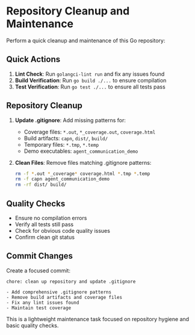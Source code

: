 # Repository Cleanup and Maintenance

Perform a quick cleanup and maintenance of this Go repository:

## Quick Actions
1. **Lint Check**: Run `golangci-lint run` and fix any issues found
2. **Build Verification**: Run `go build ./...` to ensure compilation
3. **Test Verification**: Run `go test ./...` to ensure all tests pass

## Repository Cleanup
1. **Update .gitignore**: Add missing patterns for:
   - Coverage files: `*.out`, `*_coverage.out`, `coverage.html`
   - Build artifacts: `capn`, `dist/`, `build/`
   - Temporary files: `*.tmp`, `*.temp`
   - Demo executables: `agent_communication_demo`

2. **Clean Files**: Remove files matching .gitignore patterns:
   ```bash
   rm -f *.out *_coverage* coverage.html *.tmp *.temp
   rm -f capn agent_communication_demo
   rm -rf dist/ build/
   ```

## Quality Checks
- Ensure no compilation errors
- Verify all tests still pass
- Check for obvious code quality issues
- Confirm clean git status

## Commit Changes
Create a focused commit:
```
chore: clean up repository and update .gitignore

- Add comprehensive .gitignore patterns
- Remove build artifacts and coverage files  
- Fix any lint issues found
- Maintain test coverage
```

This is a lightweight maintenance task focused on repository hygiene and basic quality checks.
